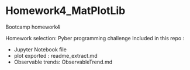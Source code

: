 # Homework4_MatPlotLib
Bootcamp homework4

Homework selection: Pyber programming challenge
Included in this repo : 
  - Jupyter Notebook file
  - plot exported : readme_extract.md
  - Observable trends: ObservableTrend.md
  
